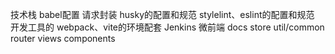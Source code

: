 技术栈
babel配置
请求封装
husky的配置和规范
stylelint、eslint的配置和规范
开发工具的
webpack、vite的环境配套
Jenkins
微前端
docs
store
util/common
router
views
components
